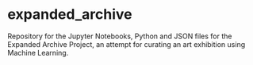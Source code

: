 # expanded_archive
Repository for the Jupyter Notebooks, Python and JSON files for the Expanded Archive Project, an attempt for curating an art exhibition using Machine Learning.

